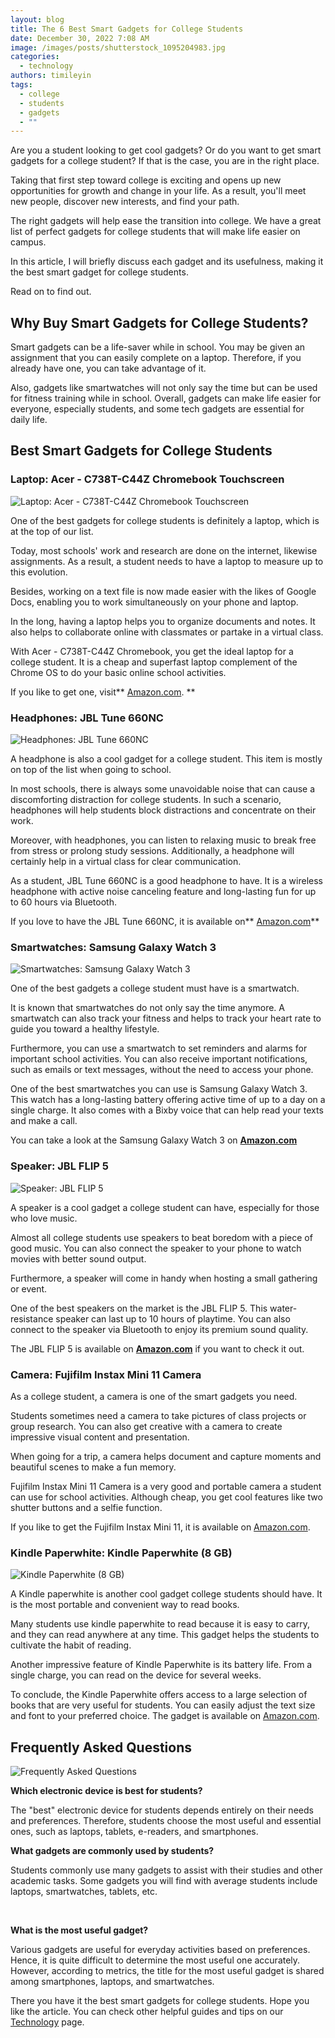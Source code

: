 ```yaml
---
layout: blog
title: The 6 Best Smart Gadgets for College Students
date: December 30, 2022 7:08 AM
image: /images/posts/shutterstock_1095204983.jpg
categories:
  - technology
authors: timileyin
tags:
  - college
  - students
  - gadgets
  - ""
---
```

Are you a student looking to get cool gadgets? Or do you want to get smart gadgets for a college student? If that is the case, you are in the right place.

Taking that first step toward college is exciting and opens up new opportunities for growth and change in your life. As a result, you'll meet new people, discover new interests, and find your path. 

The right gadgets will help ease the transition into college. We have a great list of perfect gadgets for college students that will make life easier on campus.

In this article, I will briefly discuss each gadget and its usefulness, making it the best smart gadget for college students.

Read on to find out.

## Why Buy Smart Gadgets for College Students?



Smart gadgets can be a life-saver while in school. You may be given an assignment that you can easily complete on a laptop. Therefore, if you already have one, you can take advantage of it.

Also, gadgets like smartwatches will not only say the time but can be used for fitness training while in school. Overall, gadgets can make life easier for everyone, especially students, and some tech gadgets are essential for daily life. 



## Best Smart Gadgets for College Students



### Laptop: Acer - C738T-C44Z Chromebook Touchscreen

![Laptop: Acer - C738T-C44Z Chromebook Touchscreen](/images/posts/acer-laptop.jpg "Laptop: Acer - C738T-C44Z Chromebook Touchscreen")



One of the best gadgets for college students is definitely a laptop, which is at the top of our list.



Today, most schools' work and research are done on the internet, likewise assignments. As a result, a student needs to have a laptop to measure up to this evolution. 



Besides, working on a text file is now made easier with the likes of Google Docs, enabling you to work simultaneously on your phone and laptop.



In the long, having a laptop helps you to organize documents and notes. It also helps to collaborate online with classmates or partake in a virtual class.



With Acer - C738T-C44Z Chromebook, you get the ideal laptop for a college student. It is a cheap and superfast laptop complement of the Chrome OS to do your basic online school activities. 

If you like to get one, visit** [Amazon.com](https://amzn.to/3CanDPc). **

### Headphones: JBL Tune 660NC 

![Headphones: JBL Tune 660NC](/images/posts/jbl-headphone.jpg "Headphones: JBL Tune 660NC")



A headphone is also a cool gadget for a college student. This item is mostly on top of the list when going to school.



In most schools, there is always some unavoidable noise that can cause a discomforting distraction for college students. In such a scenario, headphones will help students block distractions and concentrate on their work.



Moreover, with headphones, you can listen to relaxing music to break free from stress or prolong study sessions. Additionally, a headphone will certainly help in a virtual class for clear communication.



As a student, JBL Tune 660NC is a good headphone to have. It is a wireless headphone with active noise canceling feature and long-lasting fun for up to 60 hours via Bluetooth.





If you love to have the JBL Tune 660NC, it is available on** [Amazon.com](https://amzn.to/3WVCwNc)**

### Smartwatches: Samsung Galaxy Watch 3

![Smartwatches: Samsung Galaxy Watch 3](/images/posts/samsung-smartwatch.jpg "Smartwatches: Samsung Galaxy Watch 3")

One of the best gadgets a college student must have is a smartwatch.



It is known that smartwatches do not only say the time anymore. A smartwatch can also track your fitness and helps to track your heart rate to guide you toward a healthy lifestyle.



Furthermore, you can use a smartwatch to set reminders and alarms for important school activities. You can also receive important notifications, such as emails or text messages, without the need to access your phone.



One of the best smartwatches you can use is Samsung Galaxy Watch 3. This watch has a long-lasting battery offering active time of up to a day on a single charge. It also comes with a Bixby voice that can help read your texts and make a call.  



You can take a look at the Samsung Galaxy Watch 3 on **[Amazon.com](https://amzn.to/3XaN0sz)**





### Speaker: JBL FLIP 5

![Speaker: JBL FLIP 5](/images/posts/jbl.jpg "Speaker: JBL FLIP 5")

A speaker is a cool gadget a college student can have, especially for those who love music.



Almost all college students use speakers to beat boredom with a piece of good music. You can also connect the speaker to your phone to watch movies with better sound output.



Furthermore, a speaker will come in handy when hosting a small gathering or event.



One of the best speakers on the market is the JBL FLIP 5. This water-resistance speaker can last up to 10 hours of playtime. You can also connect to the speaker via Bluetooth to enjoy its premium sound quality. 

The JBL FLIP 5 is available on **[Amazon.com](https://amzn.to/3C40pdt)** if you want to check it out.



### **Camera: Fujifilm Instax Mini 11 Camera**

As a college student, a camera is one of the smart gadgets you need.



Students sometimes need a camera to take pictures of class projects or group research. You can also get creative with a camera to create impressive visual content and presentation.



When going for a trip, a camera helps document and capture moments and beautiful scenes to make a fun memory.



Fujifilm Instax Mini 11 Camera is a very good and portable camera a student can use for school activities. Although cheap, you get cool features like two shutter buttons and a selfie function.



If you like to get the Fujifilm Instax Mini 11, it is available on [Amazon.com](https://amzn.to/3WCS74U).



### Kindle Paperwhite: Kindle Paperwhite (8 GB)    

![Kindle Paperwhite (8 GB)](/images/posts/kindle.jpg "Kindle Paperwhite (8 GB)")

A Kindle paperwhite is another cool gadget college students should have. It is the most portable and convenient way to read books.



Many students use kindle paperwhite to read because it is easy to carry, and they can read anywhere at any time. This gadget helps the students to cultivate the habit of reading.



Another impressive feature of Kindle Paperwhite is its battery life. From a single charge, you can read on the device for several weeks.



To conclude, the Kindle Paperwhite offers access to a large selection of books that are very useful for students. You can easily adjust the text size and font to your preferred choice. The gadget is available on [Amazon.com](https://amzn.to/3YT2AKR).

## Frequently Asked Questions

![Frequently Asked Questions](/images/posts/pexels-leeloo-thefirst-5428836.jpg "Frequently Asked Questions")



**Which electronic device is best for students?**

The "best" electronic device for students depends entirely on their needs and preferences. Therefore, students choose the most useful and essential ones, such as laptops, tablets, e-readers, and smartphones. 

**What gadgets are commonly used by students?**

Students commonly use many gadgets to assist with their studies and other academic tasks. Some gadgets you will find with average students include laptops, smartwatches, tablets, etc.

 

**What is the most useful gadget?**

Various gadgets are useful for everyday activities based on preferences. Hence, it is quite difficult to determine the most useful one accurately. However, according to metrics, the title for the most useful gadget is shared among smartphones, laptops, and smartwatches.



There you have it the best smart gadgets for college students. Hope you like the article. You can check other helpful guides and tips on our [Technology](https://smartlign.com/categories/technology) page.
